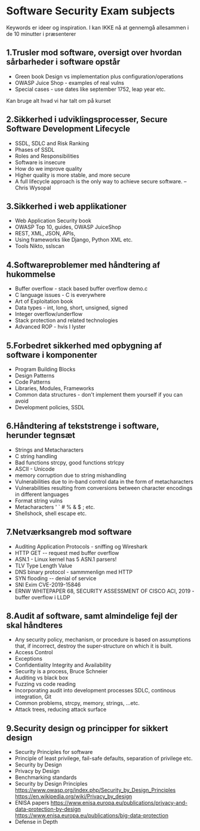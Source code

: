
# Software Security Exam subjects
Keywords er ideer og inspiration. I kan IKKE nå at gennemgå allesammen i de 10 minutter i præsenterer

## 1.Trusler mod software, oversigt over hvordan sårbarheder i software opstår
* Green book Design vs implementation plus configuration/operations
* OWASP Juice Shop - examples of real vulns
* Special cases - use dates like september 1752, leap year etc.

Kan bruge alt hvad vi har talt om på kurset

## 2.Sikkerhed i udviklingsprocesser, Secure Software Development Lifecycle
* SSDL, SDLC and Risk Ranking
* Phases of SSDL
* Roles and Responsibilities
* Software is insecure
* How do we improve quality
* Higher quality is more stable, and more secure
* A full lifecycle approach is the only way to achieve secure software. –Chris Wysopal


## 3.Sikkerhed i web applikationer
* Web Application Security book
* OWASP Top 10, guides, OWASP JuiceShop
* REST, XML, JSON, APIs,
* Using frameworks like Django, Python XML etc.
* Tools Nikto, sslscan

## 4.Softwareproblemer med håndtering af hukommelse
* Buffer overflow - stack based buffer overflow demo.c
* C language issues - C is everywhere
* Art of Exploitation book
* Data types - int, long, short, unsigned, signed
* Integer overflow/underflow
* Stack protection and related technologies
* Advanced ROP - hvis I lyster

## 5.Forbedret sikkerhed med opbygning af software i komponenter
* Program Building Blocks
* Design Patterns
* Code Patterns
* Libraries, Modules, Frameworks
* Common data structures - don't implement them yourself if you can avoid
* Development policies, SSDL

## 6.Håndtering af tekststrenge i software, herunder tegnsæt
* Strings and Metacharacters
* C string handling
* Bad functions strcpy, good functions strlcpy
* ASCII - Unicode
* memory corruption due to string mishandling
* Vulnerabilities due to in-band control data in the form of metacharacters
* Vulnerabilities resulting from conversions between character encodings in different languages
* Format string vulns
* Metacharacters ' ` # % & $ ; etc.
* Shellshock, shell escape etc.

## 7.Netværksangreb mod software
* Auditing Application Protocols - sniffing og Wireshark
* HTTP GET -- request med buffer overflow
* ASN.1 - Linux kernel has 5 ASN.1 parsers!
* TLV Type Length Value
* DNS binary protocol - sammmenlign med HTTP
* SYN flooding -- denial of service
* SNI Exim CVE-2019-15846
* ERNW WHITEPAPER 68, SECURITY ASSESSMENT OF CISCO ACI, 2019 - buffer overflow i LLDP

## 8.Audit af software, samt almindelige fejl der skal håndteres
* Any security policy, mechanism, or procedure is based on assumptions that, if incorrect, destroy the super-structure on which it is built.
* Access Control
* Exceptions
* Confidentiality Integrity and Availability
* Security is a process, Bruce Schneier
* Auditing vs black box
* Fuzzing vs code reading
* Incorporating audit into development processes SDLC, continous integration, Git
* Common problems, strcpy, memory, strings, ...etc.
* Attack trees, reducing attack surface


## 9.Security design og principper for sikkert design
* Security Principles for software
* Principle of least privilege, fail-safe defaults, separation of privilege etc.
* Security by Design
* Privacy by Design
* Benchmarking standards
* Security by Design Principles
https://www.owasp.org/index.php/Security_by_Design_Principles
https://en.wikipedia.org/wiki/Privacy_by_design
* ENISA papers https://www.enisa.europa.eu/publications/privacy-and-data-protection-by-design
https://www.enisa.europa.eu/publications/big-data-protection
* Defense in Depth
